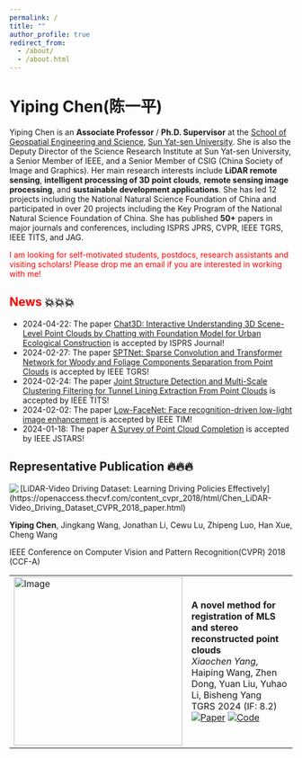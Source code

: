 ```yaml
---
permalink: /
title: ""
author_profile: true
redirect_from: 
  - /about/
  - /about.html
---
```


# Yiping Chen(陈一平)

Yiping Chen is an **Associate Professor** / **Ph.D. Supervisor** at the [School of Geospatial Engineering and Science](https://sges.sysu.edu.cn/), [Sun Yat-sen University](https://www.sysu.edu.cn/). She is also the Deputy Director of the Science Research Institute at Sun Yat-sen University, a Senior Member of IEEE, and a Senior Member of CSIG (China Society of Image and Graphics). Her main research interests include **LiDAR remote sensing**, **intelligent processing of 3D point clouds**, **remote sensing image processing**, and **sustainable development applications**. She has led 12 projects including the National Natural Science Foundation of China and participated in over 20 projects including the Key Program of the National Natural Science Foundation of China. She has published **50+** papers in major journals and conferences, including ISPRS JPRS, CVPR, IEEE TGRS, IEEE TITS, and JAG.

<font color=Red>I am looking for self-motivated students, postdocs, research assistants and visiting scholars! Please drop me an email if you are interested in working with me!</font>

## <font color=Red>News</font> 💥💥💥
- 2024-04-22: The paper [Chat3D: Interactive Understanding 3D Scene-Level Point Clouds by Chatting with Foundation Model for Urban Ecological Construction](https://www.sciencedirect.com/science/article/pii/S0924271624001849) is accepted by ISPRS Journal!
- 2024-02-27: The paper [SPTNet: Sparse Convolution and Transformer Network for Woody and Foliage Components Separation from Point Clouds](https://ieeexplore.ieee.org/abstract/document/10466757) is accepted by IEEE TGRS!
- 2024-02-24: The paper [Joint Structure Detection and Multi-Scale Clustering Filtering for Tunnel Lining Extraction From Point Clouds](https://ieeexplore.ieee.org/abstract/document/10492659) is accepted by IEEE TITS!
- 2024-02-02: The paper [Low-FaceNet: Face recognition-driven low-light image enhancement](https://ieeexplore.ieee.org/abstract/document/10476748) is accepted by IEEE TIM!
- 2024-01-18: The paper [A Survey of Point Cloud Completion](https://ieeexplore.ieee.org/abstract/document/10433645) is accepted by IEEE JSTARS!

## Representative Publication 🔥🔥🔥
<img align="left" src="https://raw.githubusercontent.com/mzlogin/mzlogin.github.io/master/images/posts/markdown/demo.png"/>
[LiDAR-Video Driving Dataset: Learning Driving Policies Effectively](https://openaccess.thecvf.com/content_cvpr_2018/html/Chen_LiDAR-Video_Driving_Dataset_CVPR_2018_paper.html)

**Yiping Chen**, Jingkang Wang, Jonathan Li, Cewu Lu, Zhipeng Luo, Han Xue, Cheng Wang

IEEE Conference on Computer Vision and Pattern Recognition(CVPR) 2018 (CCF-A)
<table>
  <tr>
    <td>
      <img src="https://raw.githubusercontent.com/mzlogin/mzlogin.github.io/master/images/posts/markdown/demo.png" alt="Image" width="300"/>
    </td>
    <td>
      <strong>A novel method for registration of MLS and stereo reconstructed point clouds</strong><br>
      <em>Xiaochen Yang</em>, Haiping Wang, Zhen Dong, Yuan Liu, Yuhao Li, Bisheng Yang<br>
      TGRS 2024 (IF: 8.2)<br>
      <a href="URL_to_paper"><img src="link_to_paper_icon" alt="Paper"/></a>
      <a href="URL_to_code"><img src="link_to_code_icon" alt="Code"/></a>
    </td>
  </tr>
</table>




